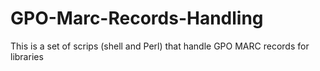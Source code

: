 # GPO-Marc-Records-Handling
This is a set of scrips (shell and Perl) that handle GPO MARC records for libraries
